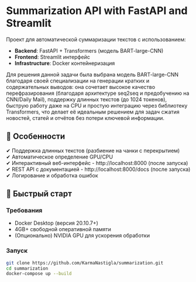 # Summarization API with FastAPI and Streamlit

Проект для автоматической суммаризации текстов с использованием:
- **Backend**: FastAPI + Transformers (модель BART-large-CNN)
- **Frontend**: Streamlit интерфейс
- **Infrastructure**: Docker контейнеризация

Для решения данной задачи была выбрана модель BART-large-CNN благодаря своей специализации на генерации кратких и содержательных выводов: она сочетает высокое качество перефразирования (благодаря архитектуре seq2seq и предобучению на CNN/Daily Mail), поддержку длинных текстов (до 1024 токенов), быструю работу даже на CPU и простую интеграцию через библиотеку Transformers, что делает её идеальным решением для задач сжатия новостей, статей и отчётов без потери ключевой информации.

## 📌 Особенности

✔ Поддержка длинных текстов (разбиение на чанки с перекрытием)  
✔ Автоматическое определение GPU/CPU  
✔ Интерактивный веб-интерфейс - http://localhost:8000 (после запуска)   
✔ REST API с документацией - http://localhost:8000/docs (после запуска)                  
✔ Логирование и обработка ошибок  

## 🚀 Быстрый старт

### Требования
- Docker Desktop (версия 20.10.7+)
- 4GB+ свободной оперативной памяти
- (Опционально) NVIDIA GPU для ускорения обработки

### Запуск
```bash
git clone https://github.com/KarmaNastigla/summarization.git
cd summarization
docker-compose up --build